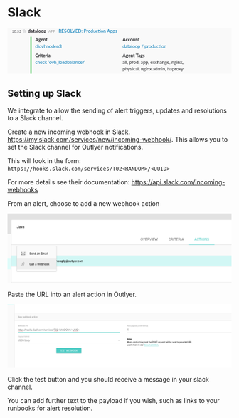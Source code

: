 # Slack

![Slack Alert](/img/slack_alert.png)

## Setting up Slack

We integrate to allow the sending of alert triggers, updates and resolutions to a Slack channel.

Create a new incoming webhook in Slack. <https://my.slack.com/services/new/incoming-webhook/>. This allows you to set the Slack channel for Outlyer notifications.

This will look in the form: `https://hooks.slack.com/services/T02<RANDOM>/<UUID>`

For more details see their documentation: <https://api.slack.com/incoming-webhooks>

From an alert, choose to add a new webhook action

![Create webhook action](/img/select_webhook.png)

Paste the URL into an alert action in Outlyer.

![Enter Slack URL](/img/slack_webhook.png)

Click the test button and you should receive a message in your slack channel.

You can add further text to the payload if you wish, such as links to your runbooks for alert resolution.
